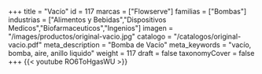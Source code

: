 +++
title = "Vacío"
id = 117
marcas = ["Flowserve"]
familias = ["Bombas"]
industrias = ["Alimentos y Bebidas","Dispositivos Medicos","Biofarmaceuticos","Ingenios"]
imagen = "/images/productos/original-vacio.jpg"
catalogo = "/catalogos/original-vacio.pdf"
meta_description = "Bomba de Vacío"
meta_keywords = "vacío, bomba, aire, anillo liquido"
weight = 117
draft = false
taxonomyCover = false
+++
{{< youtube RO6ToHgasWU >}}